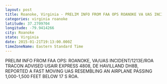 ```yaml
---
layout: post
title: Roanoke, Virginia - PRELIM INFO FROM FAA OPS ROANOKE VA UAS INCIDENT 1213E ROA TRACON ADVISED USAIR EXPRESS
categories: virginia roanoke
latitude: 37.2709704
longitude: -79.9414266
city: Roanoke
state: Virginia
date: 2015-01-21T19:13:00.000Z
timeZoneName: Eastern Standard Time
---
```


PRELIM INFO FROM FAA OPS: ROANOKE, VA/UAS INCIDENT/1213E/ROA TRACON ADVISED USAIR EXPRESS 4808, DE HAVILLAND DH8B,  REPORTED A FAST MOVING UAS RESEMBLING AN AIRPLANE PASSING 1,000-1,500 FEET BELOW 17 S ROA.